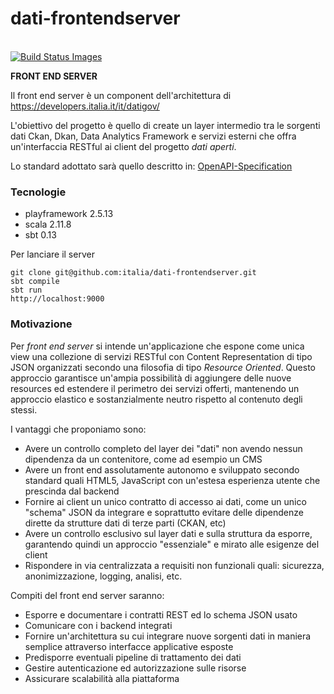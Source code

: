 # dati-frontendserver
<br />
<a href="https://travis-ci.com/italia/dati-frontendserver">
<img title="Build Status Images" src="https://api.travis-ci.com/italia/dati-frontendserver.svg?token=sdc8mJz3EyP3LyxtXjxQ">
</a>

**FRONT END SERVER** 

Il front end server è un component dell'architettura di 
https://developers.italia.it/it/datigov/

L'obiettivo del progetto è quello di create un layer intermedio tra le sorgenti dati Ckan, Dkan, Data Analytics Framework e servizi
esterni che offra un'interfaccia RESTful ai client del progetto _dati aperti_.

Lo standard adottato sarà quello descritto in:
[OpenAPI-Specification](https://github.com/OAI/OpenAPI-Specification)

### Tecnologie ###
 - playframework 2.5.13 
 - scala 2.11.8 
 - sbt 0.13 

Per lanciare il server
```
git clone git@github.com:italia/dati-frontendserver.git
sbt compile
sbt run
http://localhost:9000
```

### Motivazione ###

Per _front end server_ si intende un'applicazione che espone come unica view una collezione di servizi RESTful con Content Representation di tipo JSON organizzati secondo una filosofia di tipo _Resource Oriented_.
Questo approccio garantisce un'ampia possibilità di aggiungere delle nuove resources ed estendere il perimetro dei servizi offerti, mantenendo un approccio elastico e sostanzialmente neutro rispetto al contenuto degli stessi. 

I vantaggi che proponiamo sono:
- Avere un controllo completo del layer dei "dati" non avendo nessun dipendenza da un contenitore, come ad esempio un CMS
- Avere un front end assolutamente autonomo e sviluppato secondo standard quali HTML5, JavaScript con un'estesa esperienza utente che prescinda dal backend
- Fornire ai client un unico contratto di accesso ai dati, come un unico "schema" JSON da integrare e soprattutto evitare delle dipendenze dirette da strutture dati di terze parti (CKAN, etc)
- Avere un controllo esclusivo sul layer dati e sulla struttura da esporre, garantendo quindi un approccio "essenziale" e mirato alle esigenze del client
- Rispondere in via centralizzata a requisiti non funzionali quali: sicurezza, anonimizzazione, logging, analisi,  etc. 

Compiti del front end server saranno:
- Esporre e documentare i contratti REST ed lo schema JSON usato
- Comunicare con i backend integrati
- Fornire un'architettura su cui integrare nuove sorgenti dati in maniera semplice attraverso interfacce applicative esposte
- Predisporre eventuali pipeline di trattamento dei dati 
- Gestire autenticazione ed autorizzazione sulle risorse
- Assicurare scalabilità alla piattaforma

 


